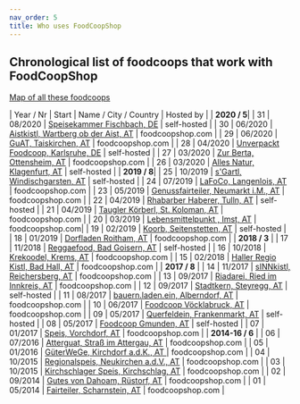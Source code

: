 ```yaml
---
nav_order: 5
title: Who uses FoodCoopShop
---
```

## Chronological list of foodcoops that work with FoodCoopShop

[Map of all these foodcoops](https://umap.openstreetmap.fr/de/map/verbreitung-foodcoopshop_211165)

| Year / Nr | Start | Name / City / Country | Hosted by |
| **2020 / 5**|
| 31 | 08/2020 | [Speisekammer Fischbach, DE](https://foodcoop.kultinativ.org/) | self-hosted |
| 30 | 06/2020 | [Aistkistl, Wartberg ob der Aist, AT](https://www.aistkistl.at/) | foodcoopshop.com |
| 29 | 06/2020 | [GuAT, Taiskirchen, AT](https://www.guat-taiskirchen.at) | foodcoopshop.com |
| 28 | 04/2020 | [Unverpackt Foodcoop, Karlsruhe, DE](https://shop.unverpackt-foodcoop.de/) | self-hosted |
| 27 | 03/2020 | [Zur Berta, Ottensheim, AT](https://www.zurberta.at) | foodcoopshop.com |
| 26 | 03/2020 | [Alles Natur, Klagenfurt, AT](https://order.alles-natur.at) | self-hosted |
| **2019 / 8**|
| 25 | 10/2019 | [s'Gartl, Windischgarsten, AT](https://www.s-gartl.at) | self-hosted |
| 24 | 07/2019 | [LaFoCo, Langenlois, AT](https://www.lafoco.at) | foodcoopshop.com |
| 23 | 05/2019 | [Genussfairteiler, Neumarkt i.M., AT](https://www.genussfairteiler.at) | foodcoopshop.com |
| 22 | 04/2019 | [Rhabarber Haberer, Tulln, AT](http://shop.rhabarber-haberer.org) | self-hosted |
| 21 | 04/2019 | [Taugler Körberl, St. Koloman, AT](https://körberl.taugl.online) | foodcoopshop.com |
| 20 | 03/2019 | [Lebensmittelpunkt , Imst, AT](https://shop.lebensmittelpunkt.tirol) | foodcoopshop.com|
| 19 | 02/2019 | [Koorb, Seitenstetten, AT](https://koorb.at) | self-hosted |
| 18 | 01/2019 | [Dorfladen Roitham, AT](https://www.dorfladenroitham.at) | foodcoopshop.com |
| **2018 / 3** |
| 17 | 11/2018 | [Reggaefood, Bad Goisern, AT](https://www.reggaefood.at) | self-hosted |
| 16 | 10/2018 | [Krekoodel, Krems, AT](https://www.krekoodel.at) | foodcoopshop.com |
| 15 | 02/2018 | [Haller Regio Kistl, Bad Hall, AT](https://www.haller-regio-kistl.at) | foodcoopshop.com |
| **2017 / 8** |
| 14 | 11/2017 | [sINNkistl, Reichersberg, AT](https://www.sinnkistl.at) | foodcoopshop.com |
| 13 | 09/2017 | [Riadarei, Ried im Innkreis, AT](https://www.riadarei.at) | foodcoopshop.com |
| 12 | 09/2017 | [Stadtkern, Steyregg, AT](http://www.stadtkern.at) | self-hosted |
| 11 | 08/2017 | [bauern.laden.ein, Alberndorf, AT](https://www.bauernladenein.at) | foodcoopshop.com  |
| 10 | 06/2017 | [Foodcoop Vöcklabruck, AT](https://vb.foodcoopshop.com) | foodcoopshop.com |
| 09 | 05/2017 | [Querfeldein, Frankenmarkt, AT](https://foodcoopquerfeldein.at) | self-hosted |
| 08 | 05/2017 | [Foodcoop Gmunden, AT](http://www.foodcoop-gmunden.at) | self-hosted  |
| 07 | 01/2017 | [Speis, Vorchdorf, AT](https://www.speisvorchdorf.at) | foodcoopshop.com |
| **2014-16 / 6** |
| 06 | 07/2016 | [Atterguat, Straß im Attergau, AT](https://www.atterguat.at) | foodcoopshop.com |
| 05 | 01/2016 | [GüterWeGe, Kirchdorf a.d.K., AT ](https://www.gueterwege.at) | foodcoopshop.com |
| 04 | 10/2015 | [Regionalspeis, Neukirchen a.d.V., AT](https://www.regionalspeis.at) | foodcoopshop.com |
| 03 | 10/2015 | [Kirchschlager Speis, Kirchschlag, AT](https://www.kirchschlagerspeis.net) | foodcoopshop.com |
| 02 | 09/2014 | [Gutes von Dahoam, Rüstorf, AT](https://www.gutesvondahoam.at) | foodcoopshop.com |
| 01 | 05/2014 | [Fairteiler, Scharnstein, AT](https://www.fairteiler-scharnstein.at) | foodcoopshop.com |
